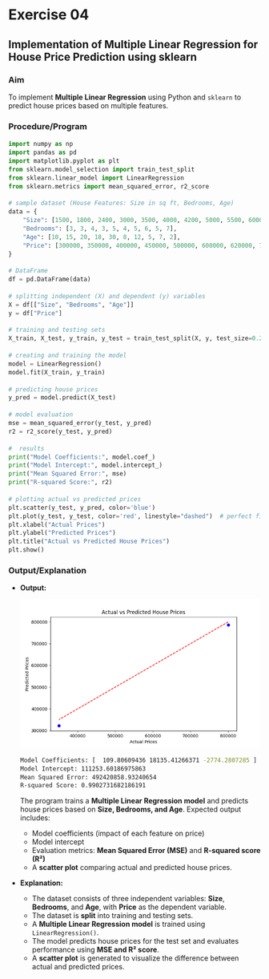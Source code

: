 # Exercise 04  

## Implementation of Multiple Linear Regression for House Price Prediction using sklearn  

### Aim  

To implement **Multiple Linear Regression** using Python and `sklearn` to predict house prices based on multiple features.  

### Procedure/Program  

```python
import numpy as np
import pandas as pd
import matplotlib.pyplot as plt
from sklearn.model_selection import train_test_split
from sklearn.linear_model import LinearRegression
from sklearn.metrics import mean_squared_error, r2_score

# sample dataset (House Features: Size in sq ft, Bedrooms, Age)
data = {
    "Size": [1500, 1800, 2400, 3000, 3500, 4000, 4200, 5000, 5500, 6000],
    "Bedrooms": [3, 3, 4, 3, 5, 4, 5, 6, 5, 7],
    "Age": [10, 15, 20, 18, 30, 8, 12, 5, 7, 2],
    "Price": [300000, 350000, 400000, 450000, 500000, 600000, 620000, 750000, 800000, 900000]
}

# DataFrame
df = pd.DataFrame(data)

# splitting independent (X) and dependent (y) variables
X = df[["Size", "Bedrooms", "Age"]]
y = df["Price"]

# training and testing sets
X_train, X_test, y_train, y_test = train_test_split(X, y, test_size=0.2, random_state=42)

# creating and training the model
model = LinearRegression()
model.fit(X_train, y_train)

# predicting house prices
y_pred = model.predict(X_test)

# model evaluation
mse = mean_squared_error(y_test, y_pred)
r2 = r2_score(y_test, y_pred)

#  results
print("Model Coefficients:", model.coef_)
print("Model Intercept:", model.intercept_)
print("Mean Squared Error:", mse)
print("R-squared Score:", r2)

# plotting actual vs predicted prices
plt.scatter(y_test, y_pred, color='blue')
plt.plot(y_test, y_test, color='red', linestyle="dashed")  # perfect fit line
plt.xlabel("Actual Prices")
plt.ylabel("Predicted Prices")
plt.title("Actual vs Predicted House Prices")
plt.show()
```

### Output/Explanation  

- **Output:**

  ![Multiple Linear Regression model](image.png)

  ```bash
  Model Coefficients: [  109.80609436 18135.41266371 -2774.2807285 ]
  Model Intercept: 111253.60186975863
  Mean Squared Error: 492420858.93240654
  R-squared Score: 0.9902731682186191
  ```

  The program trains a **Multiple Linear Regression model** and predicts house prices based on **Size, Bedrooms, and Age**. Expected output includes:  
  - Model coefficients (impact of each feature on price)  
  - Model intercept  
  - Evaluation metrics: **Mean Squared Error (MSE)** and **R-squared score (R²)**  
  - A **scatter plot** comparing actual and predicted house prices.  

- **Explanation:**  
  - The dataset consists of three independent variables: **Size**, **Bedrooms**, and **Age**, with **Price** as the dependent variable.  
  - The dataset is **split** into training and testing sets.  
  - A **Multiple Linear Regression model** is trained using `LinearRegression()`.  
  - The model predicts house prices for the test set and evaluates performance using **MSE and R² score**.  
  - A **scatter plot** is generated to visualize the difference between actual and predicted prices.
